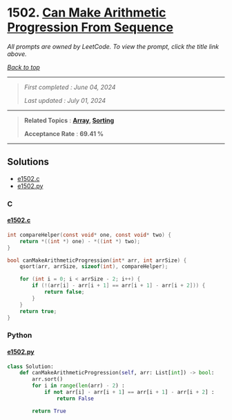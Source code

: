 # 1502. [Can Make Arithmetic Progression From Sequence](<https://leetcode.com/problems/can-make-arithmetic-progression-from-sequence>)

*All prompts are owned by LeetCode. To view the prompt, click the title link above.*

*[Back to top](<../README.md>)*

------

> *First completed : June 04, 2024*
>
> *Last updated : July 01, 2024*

------

> **Related Topics** : **[Array](<by_topic/Array.md>), [Sorting](<by_topic/Sorting.md>)**
>
> **Acceptance Rate** : **69.41 %**

------

## Solutions

- [e1502.c](<../my-submissions/e1502.c>)
- [e1502.py](<../my-submissions/e1502.py>)
### C
#### [e1502.c](<../my-submissions/e1502.c>)
```C
int compareHelper(const void* one, const void* two) {
    return *((int *) one) - *((int *) two);
}

bool canMakeArithmeticProgression(int* arr, int arrSize) {
    qsort(arr, arrSize, sizeof(int), compareHelper);

    for (int i = 0; i < arrSize - 2; i++) {
        if (!(arr[i] - arr[i + 1] == arr[i + 1] - arr[i + 2])) {
            return false;
        }
    }
    return true;
}
```

### Python
#### [e1502.py](<../my-submissions/e1502.py>)
```Python
class Solution:
    def canMakeArithmeticProgression(self, arr: List[int]) -> bool:
        arr.sort()
        for i in range(len(arr) - 2) :
            if not arr[i] - arr[i + 1] == arr[i + 1] - arr[i + 2] :
                return False

        return True
```

